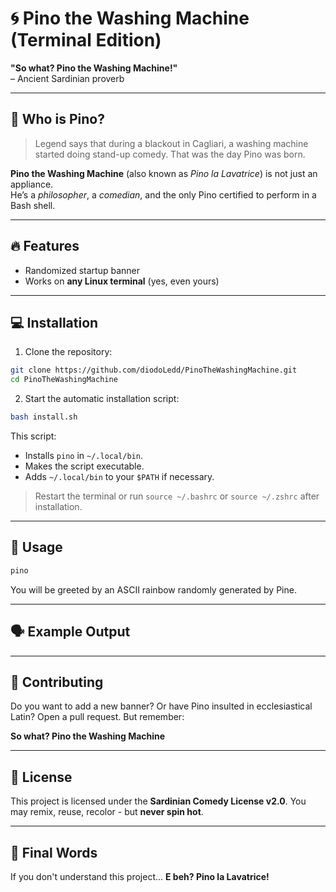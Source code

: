 # 🌀 Pino the Washing Machine (Terminal Edition)

**"So what? Pino the Washing Machine!"**  
– Ancient Sardinian proverb

---

## 🧺 Who is Pino?

> Legend says that during a blackout in Cagliari, a washing machine started doing stand-up comedy. That was the day Pino was born.

**Pino the Washing Machine** (also known as *Pino la Lavatrice*) is not just an appliance.  
He’s a *philosopher*, a *comedian*, and the only Pino certified to perform in a Bash shell.

---

## 🔥 Features

* Randomized startup banner
* Works on **any Linux terminal** (yes, even yours)

---

## 💻 Installation

1. Clone the repository:

```bash
git clone https://github.com/diodoLedd/PinoTheWashingMachine.git
cd PinoTheWashingMachine
```

2. Start the automatic installation script:

```bash
bash install.sh
```

This script:

* Installs `pino` in `~/.local/bin`.
* Makes the script executable.
* Adds `~/.local/bin` to your `$PATH` if necessary.

> Restart the terminal or run `source ~/.bashrc` or `source ~/.zshrc` after installation.

---

## 🧠 Usage

```bash
pino
```

You will be greeted by an ASCII rainbow randomly generated by Pine.

---

## 🗣 Example Output

---

## 🤝 Contributing

Do you want to add a new banner? Or have Pino insulted in ecclesiastical Latin?
Open a pull request. But remember:

**So what? Pino the Washing Machine**

---

## 📜 License

This project is licensed under the **Sardinian Comedy License v2.0**.
You may remix, reuse, recolor - but **never spin hot**.

---

## 🧼 Final Words

If you don't understand this project...
**E beh? Pino la Lavatrice!**
